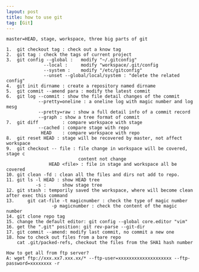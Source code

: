```yaml
---
layout: post
title: how to use git
tag: [Git]
---
```

	
	master=HEAD, stage, workspace, three big parts of git
	
	1. 	git checkout tag : check out a know tag
	2. 	git tag : check the tags of current project
	3. 	git config --global : 	modify "~/.gitconfig" 
				  --local : 	modify "workspace/.git/config
				  --system :	modify "/etc/gitconfig"
				  --unset --global/local/system : "delete the related config"
	4. 	git init dirname : create a repository named dirname
	5. 	git commit --amend para : modify the latest commit
	6. 	git log	--commit : show the file detail changes of the commit
				--pretty=oneline : a oneline log with magic number and log mesg
				--pretty=raw : show a full detail info of a commit record
				--graph : show a tree format of commit
	7. 	git diff 		 : compare workspace with stage 
				--cached : compare stage with repo
				 HEAD	 : compare workspace with repo
	8. 	git reset HEAD : stage will be recovered by master, not affect workspace
	9. 	git checkout -- file : file change in workspace will be covered, stage c
							   content not change
					HEAD <file> : file in stage and workspace all be covered
	10.	git clean -fd : clean all the files and dirs not add to repo. 
	11.	git ls -l HEAD : show HEAD tree
			   -s :		 show stage tree
	12.	git stash : temporily saved the workspace, where will become clean after exec this command
	13. 	git cat-file -t magicnumber : check the type of magic number
					 -p magicnumber : check the content of the magic number
	14.	git clone repo tag
	15. change the default editor: git config --global core.editor "vim"
	16. get the ".git" position: git rev-parse --git-dir
	17. git commit --amend: modify last commit, no commit a new one
	18. how to check out files from a bare repo
		cat .git/packed-refs, checkout the files from the SHA1 hash number
	
	How to get all from ftp server?
	A: wget ftp://xxx.xx7.xxx.xx/* --ftp-user=xxxxxxxxxxxxxxxxxxxx --ftp-password=xxxxxxxx -r
